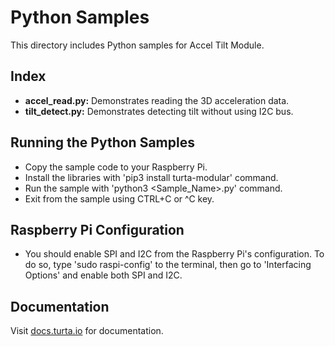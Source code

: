# Python Samples
This directory includes Python samples for Accel Tilt Module.

## Index
* __accel_read.py:__ Demonstrates reading the 3D acceleration data.
* __tilt_detect.py:__ Demonstrates detecting tilt without using I2C bus.

## Running the Python Samples
* Copy the sample code to your Raspberry Pi.
* Install the libraries with 'pip3 install turta-modular' command.
* Run the sample with 'python3 <Sample_Name>.py' command.
* Exit from the sample using CTRL+C or ^C key.

## Raspberry Pi Configuration
* You should enable SPI and I2C from the Raspberry Pi's configuration. To do so, type 'sudo raspi-config' to the terminal, then go to 'Interfacing Options' and enable both SPI and I2C.

## Documentation
Visit [docs.turta.io](https://docs.turta.io) for documentation.
